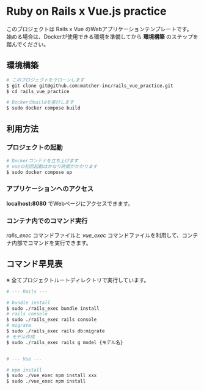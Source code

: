 # Ruby on Rails x Vue.js practice

このプロジェクトは Rails x Vue のWebアプリケーションテンプレートです。<br>
始める場合は、Dockerが使用できる環境を準備してから **環境構築** のステップを踏んでください。

## 環境構築
```bash
# このプロジェクトをクローンします
$ git clone git@github.com:matcher-inc/rails_vue_practice.git
$ cd rails_vue_practice

# Dockerのbuildを実行します
$ sudo docker compose build
```
## 利用方法

### プロジェクトの起動
```bash
# Dockerコンテナを立ち上げます
# vueの初回起動はかなり時間がかかります
$ sudo docker compose up
```

### アプリケーションへのアクセス
**localhost:8080** でWebページにアクセスできます。

### コンテナ内でのコマンド実行
*rails_exec* コマンドファイルと *vue_exec* コマンドファイルを利用して、コンテナ内部でコマンドを実行できます。

## コマンド早見表
※ 全てプロジェクトルートディレクトリで実行しています。
```bash
# --- Rails ---

# bundle install
$ sudo ./rails_exec bundle install
# rails console
$ sudo ./rails_exec rails console
# migrate
$ sudo ./rails_exec rails db:migrate
# モデル作成
$ sudo ./rails_exec rails g model {モデル名}


# --- Vue ---

# npm install
$ sudo ./vue_exec npm install xxx
$ sudo ./vue_exec npm install
```
